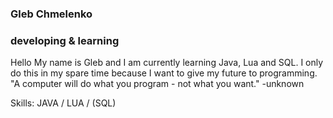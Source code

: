 ### <Hi/>Gleb Chmelenko
### developing & learning

Hello My name is Gleb and I am currently learning Java, Lua and SQL. I only do this in my spare time because I want to give my future to programming.
"A computer will do what you program - not what you want." -unknown

Skills: JAVA / LUA / (SQL)



